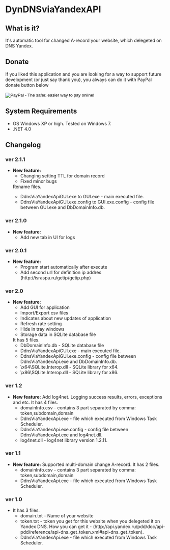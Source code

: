 DynDNSviaYandexAPI
==================

<h2>What is it? </h2>
<p>
	It's automatic tool for changed A-record your website, which delegeted on DNS Yandex. 
</p>

<h2>Donate </h2>
<p>
	If you liked this application and you are looking for a way to support future development (or just say thank you), 
	you always can do it with PayPal donate button below
</p>

<p>
	<form action="https://www.paypal.com/cgi-bin/webscr" method="post" target="_top">
		<input type="hidden" name="cmd" value="_donations">
		<input type="hidden" name="business" value="silvochka07@gmail.com">
		<input type="hidden" name="lc" value="US">
		<input type="hidden" name="no_note" value="0">
		<input type="hidden" name="currency_code" value="USD">
		<input type="hidden" name="bn" value="PP-DonationsBF:btn_donate_SM.gif:NonHostedGuest">
		<input type="image" src="https://www.paypalobjects.com/en_US/i/btn/btn_donate_SM.gif" border="0" name="submit" alt="PayPal - The safer, easier way to pay online!">
		<img alt="" border="0" src="https://www.paypalobjects.com/en_US/i/scr/pixel.gif" width="1" height="1">
	</form>
</p>

<h2> System Requirements </h2>
<ul>
<li>OS Windows XP or high. Tested on Windows 7.</li>
<li>.NET 4.0</li>
</ul>

<h2> Changelog </h2>

<h3> ver 2.1.1 </h3>
<ul>
	<li>
	<b>New feature:</b>
	<ul>
		<li> Changing setting TTL for domain record </li>
		<li> Fixed minor bugs </li>
	</ul>
	</li>
	Rename  files.
	<ul>
		<li> DdnsViaYandexApiGUI.exe to GUI.exe - main executed file. </li>
		<li> DdnsViaYandexApiGUI.exe.config to GUI.exe.config - config file between GUI.exe and DbDomainInfo.db. </li>
	</ul>
	</li>
</ul>

<h3> ver 2.1.0 </h3>
<ul>
	<li>
	<b>New feature:</b>
	<ul>
		<li> Add new tab in UI for logs </li>
	</ul>
	</li>
</ul>

<h3> ver 2.0.1 </h3>
<ul>
	<li>
	<b>New feature:</b>
	<ul>
		<li> Program start automatically after execute </li>
		<li> Add second url for definition ip addres (http://israspa.ru/getip/getip.php) </li>
	</ul>
	</li>
</ul>

<h3> ver 2.0 </h3>
<ul>
	<li>
	<b>New feature:</b>
	<ul>
		<li> Add GUI for application </li>
		<li> Import/Export csv files </li>
		<li> Indicates about new updates of application </li>
		<li> Refresh rate setting </li>
		<li> Hide in tray windows </li>
		<li> Storage data in SQLite database file </li>
	</ul>
	It has 5 files.
	<ul>
		<li> DbDomainInfo.db - SQLite database file </li>
		<li> DdnsViaYandexApiGUI.exe - main executed file. </li>
		<li> DdnsViaYandexApiGUI.exe.config - config file between DdnsViaYandexApi.exe and DbDomainInfo.db. </li>
		<li> \x64\SQLite.Interop.dll - SQLite library for x64. </li>
		<li> \x86\SQLite.Interop.dll - SQLite library for x86. </li>
	</ul>
	</li>
</ul>

<h3> ver 1.2 </h3>
<ul>
	<li>
	<b>New feature:</b> Add log4net. Logging success results, errors, exceptions and etc.
	It has 4 files.
	<ul>
		<li> domainInfo.csv - contains 3 part separated by comma: token,subdomain,domain </li>
		<li> DdnsViaYandexApi.exe - file which executed from Windows Task Scheduler. </li>
		<li> DdnsViaYandexApi.exe.config - config file between DdnsViaYandexApi.exe and log4net.dll. </li>
		<li> log4net.dll - log4net library version 1.2.11. </li>
	</ul>
	</li>
</ul>

<h3> ver 1.1 </h3>
<ul>
	<li>
	<b>New feature:</b> Supported multi-domain change A-record.
	It has 2 files.
	<ul>
		<li> domainInfo.csv - contains 3 part separated by comma: token,subdomain,domain </li>
		<li> DdnsViaYandexApi.exe - file which executed from Windows Task Scheduler. </li>
	</ul>
	</li>
</ul>

<h3> ver 1.0 </h3>
<ul>
	<li>
	It has 3 files.
	<ul>
		<li> domain.txt - Name of your website </li>
		<li> token.txt - token you get for this website when you delegeted it on Yandex DNS. How you can get it - (http://api.yandex.ru/pdd/doc/api-pdd/reference/api-dns_get_token.xml#api-dns_get_token). </li>
		<li> DdnsViaYandexApi.exe - file which executed from Windows Task Scheduler. </li>
	</ul>
	</li>
</ul>
